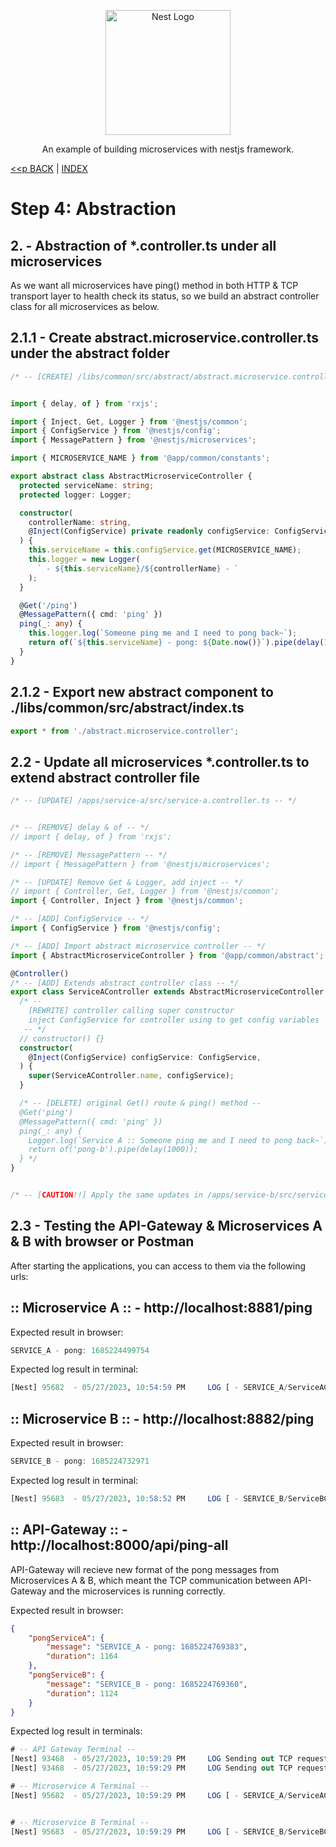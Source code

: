 <p align="center">
  <a href="http://nestjs.com/" target="blank"><img src="https://nestjs.com/img/logo-small.svg" width="200" alt="Nest Logo" /></a>
</p>

<p align="center">An example of building microservices with nestjs framework.</p>

[<<p BACK](./step4.1.md) | [INDEX](../README.md)

# Step 4: Abstraction

## 2. - Abstraction of *.controller.ts under all microservices

As we want all microservices have ping() method in both HTTP & TCP transport layer to health check its status, so we build an abstract controller class for all microservices as below.


## 2.1.1 - Create abstract.microservice.controller.ts under the abstract folder

```ts
/* -- [CREATE] /libs/common/src/abstract/abstract.microservice.controller.ts -- */


import { delay, of } from 'rxjs';

import { Inject, Get, Logger } from '@nestjs/common';
import { ConfigService } from '@nestjs/config';
import { MessagePattern } from '@nestjs/microservices';

import { MICROSERVICE_NAME } from '@app/common/constants';

export abstract class AbstractMicroserviceController {
  protected serviceName: string;
  protected logger: Logger;

  constructor(
    controllerName: string,
    @Inject(ConfigService) private readonly configService: ConfigService,
  ) {
    this.serviceName = this.configService.get(MICROSERVICE_NAME);
    this.logger = new Logger(
      ` - ${this.serviceName}/${controllerName} - `
    );
  }

  @Get('/ping')
  @MessagePattern({ cmd: 'ping' })
  ping(_: any) {
    this.logger.log(`Someone ping me and I need to pong back~`);
    return of(`${this.serviceName} - pong: ${Date.now()}`).pipe(delay(1000));
  }
}
```


## 2.1.2 - Export new abstract component to ./libs/common/src/abstract/index.ts
```ts
export * from './abstract.microservice.controller';
```


## 2.2 - Update all microservices *.controller.ts to extend abstract controller file

```ts
/* -- [UPDATE] /apps/service-a/src/service-a.controller.ts -- */


/* -- [REMOVE] delay & of -- */
// import { delay, of } from 'rxjs';

/* -- [REMOVE] MessagePattern -- */
// import { MessagePattern } from '@nestjs/microservices';

/* -- [UPDATE] Remove Get & Logger, add inject -- */
// import { Controller, Get, Logger } from '@nestjs/common';
import { Controller, Inject } from '@nestjs/common';

/* -- [ADD] ConfigService -- */
import { ConfigService } from '@nestjs/config';

/* -- [ADD] Import abstract microservice controller -- */
import { AbstractMicroserviceController } from '@app/common/abstract';

@Controller()
/* -- [ADD] Extends abstract controller class -- */
export class ServiceAController extends AbstractMicroserviceController {
  /* -- 
    [REWRITE] controller calling super constructor
    inject ConfigService for controller using to get config variables
   -- */
  // constructor() {}
  constructor(
    @Inject(ConfigService) configService: ConfigService,
  ) {
    super(ServiceAController.name, configService);
  }

  /* -- [DELETE] original Get() route & ping() method -- 
  @Get('ping')
  @MessagePattern({ cmd: 'ping' })
  ping(_: any) {
    Logger.log(`Service A :: Someone ping me and I need to pong back~`);
    return of('pong-b').pipe(delay(1000));
  } */
}


/* -- [CAUTION!!] Apply the same updates in /apps/service-b/src/service-b.controller.ts -- */
```

## 2.3 - Testing the API-Gateway & Microservices A & B with browser or Postman

After starting the applications, you can access to them via the following urls:

## :: Microservice A :: - http://localhost:8881/ping

Expected result in browser:
```ts
SERVICE_A - pong: 1685224499754
```

Expected log result in terminal:
```sql
[Nest] 95682  - 05/27/2023, 10:54:59 PM     LOG [ - SERVICE_A/ServiceAController - ] Someone ping me and I need to pong back~
```

## :: Microservice B :: - http://localhost:8882/ping

Expected result in browser:
```ts
SERVICE_B - pong: 1685224732971
```

Expected log result in terminal:
```sql
[Nest] 95683  - 05/27/2023, 10:58:52 PM     LOG [ - SERVICE_B/ServiceBController - ] Someone ping me and I need to pong back~
```

## :: API-Gateway :: - http://localhost:8000/api/ping-all

API-Gateway will recieve new format of the pong messages from Microservices A & B, which meant the TCP communication between API-Gateway and the microservices is running correctly.

Expected result in browser:
```json
{
    "pongServiceA": {
        "message": "SERVICE_A - pong: 1685224769383",
        "duration": 1164
    },
    "pongServiceB": {
        "message": "SERVICE_B - pong: 1685224769360",
        "duration": 1124
    }
}
```

Expected log result in terminals:
```sql
# -- API Gateway Terminal -- 
[Nest] 93468  - 05/27/2023, 10:59:29 PM     LOG Sending out TCP request to ping microservice A
[Nest] 93468  - 05/27/2023, 10:59:29 PM     LOG Sending out TCP request to ping microservice B

# -- Microservice A Terminal -- 
[Nest] 95682  - 05/27/2023, 10:59:29 PM     LOG [ - SERVICE_A/ServiceAController - ] Someone ping me and I need to pong back~


# -- Microservice B Terminal -- 
[Nest] 95683  - 05/27/2023, 10:59:29 PM     LOG [ - SERVICE_B/ServiceBController - ] Someone ping me and I need to pong back~
```
